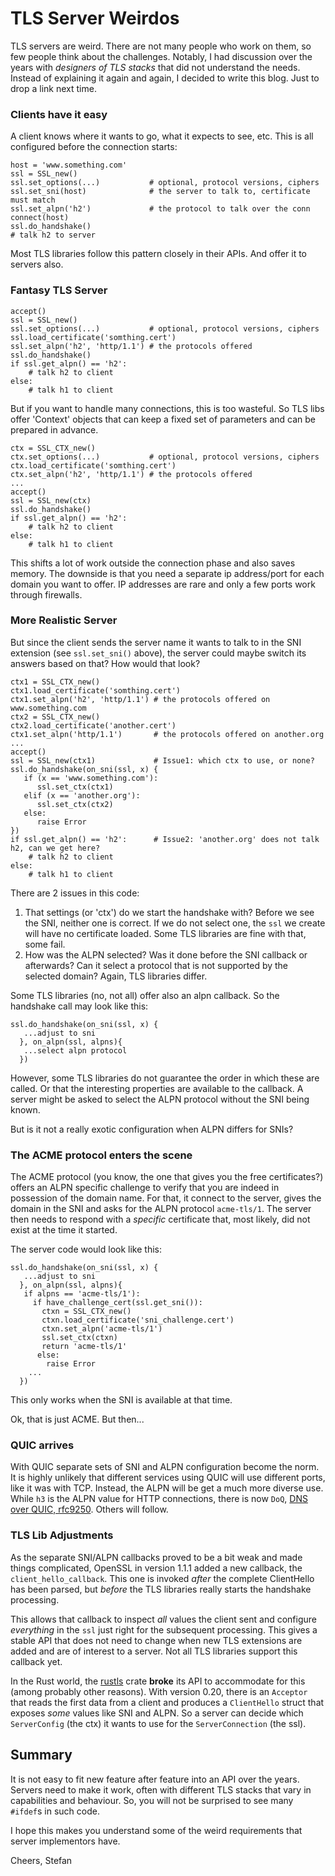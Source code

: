 # TLS Server Weirdos

TLS servers are weird. There are not many people who work on them, so few people think about the challenges. Notably, I had discussion over the years with *designers of TLS stacks* that did not understand the needs. Instead of explaining it again and again, I decided to write this blog. Just to drop a link next time.

### Clients have it easy

A client knows where it wants to go, what it expects to see, etc. This is all configured before the connection starts:

```
host = 'www.something.com'
ssl = SSL_new()
ssl.set_options(...)           # optional, protocol versions, ciphers
ssl.set_sni(host)              # the server to talk to, certificate must match
ssl.set_alpn('h2')             # the protocol to talk over the conn
connect(host)
ssl.do_handshake()
# talk h2 to server
```

Most TLS libraries follow this pattern closely in their APIs. And offer it to servers also.

### Fantasy TLS Server

```
accept()
ssl = SSL_new()
ssl.set_options(...)           # optional, protocol versions, ciphers
ssl.load_certificate('somthing.cert')
ssl.set_alpn('h2', 'http/1.1') # the protocols offered
ssl.do_handshake()
if ssl.get_alpn() == 'h2':
    # talk h2 to client
else:
    # talk h1 to client
```

But if you want to handle many connections, this is too wasteful. So TLS libs offer 'Context' objects that can keep a fixed set of parameters and can be prepared in advance.

```
ctx = SSL_CTX_new()
ctx.set_options(...)           # optional, protocol versions, ciphers
ctx.load_certificate('somthing.cert')
ctx.set_alpn('h2', 'http/1.1') # the protocols offered
...
accept()
ssl = SSL_new(ctx)
ssl.do_handshake()
if ssl.get_alpn() == 'h2':
    # talk h2 to client
else:
    # talk h1 to client
```
This shifts a lot of work outside the connection phase and also saves memory. The downside is that you need a separate ip address/port for each domain you want to offer. IP addresses are rare and only a few ports work through firewalls.

### More Realistic Server

But since the client sends the server name it wants to talk to in the SNI extension (see `ssl.set_sni()` above), the server could maybe switch its answers based on that? How would that look?

```
ctx1 = SSL_CTX_new()
ctx1.load_certificate('somthing.cert')
ctx1.set_alpn('h2', 'http/1.1') # the protocols offered on www.something.com
ctx2 = SSL_CTX_new()
ctx2.load_certificate('another.cert')
ctx1.set_alpn('http/1.1')       # the protocols offered on another.org
...
accept()
ssl = SSL_new(ctx1)             # Issue1: which ctx to use, or none?
ssl.do_handshake(on_sni(ssl, x) {
   if (x == 'www.something.com'):
      ssl.set_ctx(ctx1)
   elif (x == 'another.org'):
      ssl.set_ctx(ctx2)
   else:
      raise Error
})
if ssl.get_alpn() == 'h2':      # Issue2: 'another.org' does not talk h2, can we get here?
    # talk h2 to client
else:
    # talk h1 to client
```

There are 2 issues in this code:

1. That settings (or 'ctx') do we start the handshake with? Before we see the SNI, neither one is correct. If we do not select one, the `ssl` we create will have no certificate loaded. Some TLS libraries are fine with that, some fail.
2. How was the ALPN selected? Was it done before the SNI callback or afterwards? Can it select a protocol that is not supported by the selected domain? Again, TLS libraries differ.

Some TLS libraries (no, not all) offer also an alpn callback. So the handshake call may look like this:

```
ssl.do_handshake(on_sni(ssl, x) {
   ...adjust to sni
  }, on_alpn(ssl, alpns){
   ...select alpn protocol
  })
```

However, some TLS libraries do not guarantee the order in which these are called. Or that the interesting properties are available to the callback. A server might be asked to select the ALPN protocol without the SNI being known.

But is it not a really exotic configuration when ALPN differs for SNIs?

### The ACME protocol enters the scene

The ACME protocol (you know, the one that gives you the free certificates?) offers an ALPN specific challenge to verify that you are indeed in possession of the domain name. For that, it connect to the server, gives the domain in the SNI and asks for the ALPN protocol `acme-tls/1`. The server then needs to respond with a *specific* certificate that, most likely, did not exist at the time it started.

The server code would look like this:

```
ssl.do_handshake(on_sni(ssl, x) {
   ...adjust to sni
  }, on_alpn(ssl, alpns){
   if alpns == 'acme-tls/1'):
     if have_challenge_cert(ssl.get_sni()):
       ctxn = SSL_CTX_new()
       ctxn.load_certificate('sni_challenge.cert')
       ctxn.set_alpn('acme-tls/1')
       ssl.set_ctx(ctxn)
       return 'acme-tls/1'
      else:
        raise Error
    ...
  })
```

This only works when the SNI is available at that time.

Ok, that is just ACME. But then...

### QUIC arrives

With QUIC separate sets of SNI and ALPN configuration become the norm. It is highly unlikely that different services using QUIC will use different ports, like it was with TCP. Instead, the ALPN will be get a much more diverse use. While `h3` is the ALPN value for HTTP connections, there is now `DoQ`, [DNS over QUIC, rfc9250](https://www.rfc-editor.org/rfc/rfc9250.html). Others will follow.

### TLS Lib Adjustments

As the separate SNI/ALPN callbacks proved to be a bit weak and made things complicated, OpenSSL in version 1.1.1 added a new callback, the `client_hello_callback`. This one is invoked *after* the complete ClientHello has been parsed, but *before* the TLS libraries really starts the handshake processing.

This allows that callback to inspect *all* values the client sent and configure *everything* in the `ssl` just right for the subsequent processing. This gives a stable API that does not need to change when new TLS extensions are added and are of interest to a server. Not all TLS libraries support this callback yet.

In the Rust world, the [rustls](https://github.com/rustls/rustls) crate **broke** its API to accommodate for this (among probably other reasons). With version 0.20, there is an `Acceptor` that reads the first data from a client and produces a `ClientHello` struct that exposes *some* values like SNI and ALPN. So a server can decide which `ServerConfig` (the ctx) it wants to use for the `ServerConnection` (the ssl).

## Summary

It is not easy to fit new feature after feature into an API over the years. Servers need to make it work, often
with different TLS stacks that vary in capabilities and behaviour. So, you will not be surprised to see many `#ifdef`s
in such code.

I hope this makes you understand some of the weird requirements that server implementors have.

Cheers,
Stefan